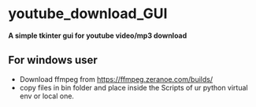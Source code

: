 # youtube_download_GUI
**A simple tkinter gui for youtube video/mp3 download**

## For windows user
* Download ffmpeg from https://ffmpeg.zeranoe.com/builds/
* copy files in bin folder and place inside the Scripts of ur python virtual env or local one.
